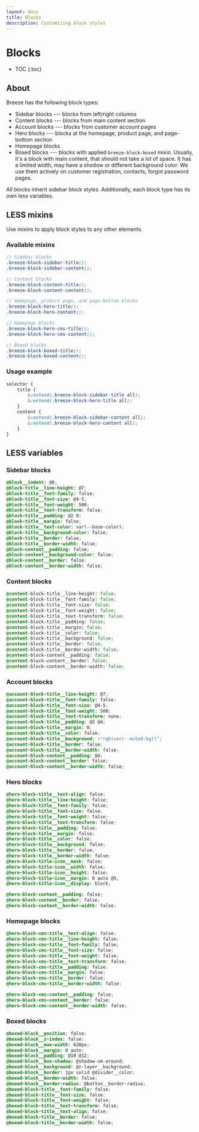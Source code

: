 ```yaml
---
layout: docs
title: Blocks
description: Customizing block styles
---
```


# Blocks

* TOC
{:toc}

## About

Breeze has the following block types:

 - Sidebar blocks --- blocks from left/right columns
 - Content blocks --- blocks from main content section
 - Account blocks --- blocks from customer account pages
 - Hero blocks --- blocks at the homepage, product page, and page-bottom section
 - Homepage blocks
 - Boxed blocks --- blocks with applied `breeze-block-boxed` mixin. Usually, it's
    a block with main content, that should not take a lot of space. It has a limited
    width, may have a shodow or different background color. We use them actively
    on customer registration, contacts, forgot password pages.

All blocks inherit sidebar block styles. Additionally, each block type has its
own less variables.

## LESS mixins

Use mixins to apply block styles to any other elements.

### Available mixins

```scss
// Sidebar blocks
.breeze-block-sidebar-title();
.breeze-block-sidebar-content();

// Content blocks
.breeze-block-content-title();
.breeze-block-content-content();

// Homepage, product page, and page-bottom blocks
.breeze-block-hero-title();
.breeze-block-hero-content();

// Homepage blocks
.breeze-block-hero-cms-title();
.breeze-block-hero-cms-content();

// Boxed blocks
.breeze-block-boxed-title();
.breeze-block-boxed-content();
```

### Usage example

```scss
selector {
    title {
        &:extend(.breeze-block-sidebar-title all);
        &:extend(.breeze-block-hero-title all);
    }
    content {
        &:extend(.breeze-block-sidebar-content all);
        &:extend(.breeze-block-hero-content all);
    }
}
```

## LESS variables

### Sidebar blocks

```scss
@block__indent: @6;
@block-title__line-height: @7;
@block-title__font-family: false;
@block-title__font-size: @4-5;
@block-title__font-weight: 500;
@block-title__text-transform: false;
@block-title__padding: @2 0;
@block-title__margin: false;
@block-title__text-color: var(--base-color);
@block-title__background-color: false;
@block-title__border: false;
@block-title__border-width: false;
@block-content__padding: false;
@block-content__background-color: false;
@block-content__border: false;
@block-content__border-width: false;
```

### Content blocks

```scss
@content-block-title__line-height: false;
@content-block-title__font-family: false;
@content-block-title__font-size: false;
@content-block-title__font-weight: false;
@content-block-title__text-transform: false;
@content-block-title__padding: false;
@content-block-title__margin: false;
@content-block-title__color: false;
@content-block-title__background: false;
@content-block-title__border: false;
@content-block-title__border-width: false;
@content-block-content__padding: false;
@content-block-content__border: false;
@content-block-content__border-width: false;
```

### Account blocks

```scss
@account-block-title__line-height: @7;
@account-block-title__font-family: false;
@account-block-title__font-size: @4-5;
@account-block-title__font-weight: 500;
@account-block-title__text-transform: none;
@account-block-title__padding: @2 @4;
@account-block-title__margin: 0;
@account-block-title__color: false;
@account-block-title__background: ~"rgb(var(--muted-bg))";
@account-block-title__border: false;
@account-block-title__border-width: false;
@account-block-content__padding: @4;
@account-block-content__border: false;
@account-block-content__border-width: false;
```

### Hero blocks

```scss
@hero-block-title__text-align: false;
@hero-block-title__line-height: false;
@hero-block-title__font-family: false;
@hero-block-title__font-size: false;
@hero-block-title__font-weight: false;
@hero-block-title__text-transform: false;
@hero-block-title__padding: false;
@hero-block-title__margin: false;
@hero-block-title__color: false;
@hero-block-title__background: false;
@hero-block-title__border: false;
@hero-block-title__border-width: false;
@hero-block-title-icon__mask: false;
@hero-block-title-icon__width: false;
@hero-block-title-icon__height: false;
@hero-block-title-icon__margin: 0 auto @5;
@hero-block-title-icon__display: block;

@hero-block-content__padding: false;
@hero-block-content__border: false;
@hero-block-content__border-width: false;
```

### Homepage blocks

```scss
@hero-block-cms-title__text-align: false;
@hero-block-cms-title__line-height: false;
@hero-block-cms-title__font-family: false;
@hero-block-cms-title__font-size: false;
@hero-block-cms-title__font-weight: false;
@hero-block-cms-title__text-transform: false;
@hero-block-cms-title__padding: false;
@hero-block-cms-title__margin: false;
@hero-block-cms-title__border: false;
@hero-block-cms-title__border-width: false;

@hero-block-cms-content__padding: false;
@hero-block-cms-content__border: false;
@hero-block-cms-content__border-width: false;
```

### Boxed blocks

```scss
@boxed-block__position: false;
@boxed-block__z-index: false;
@boxed-block__max-width: 620px;
@boxed-block__margin: 0 auto;
@boxed-block__padding: @10 @12;
@boxed-block__box-shadow: @shadow-sm-around;
@boxed-block__background: @z-layer__background;
@boxed-block__border: 1px solid @divider__color;
@boxed-block__border-width: false;
@boxed-block__border-radius: @button__border-radius;
@boxed-block-title__font-family: false;
@boxed-block-title__font-size: false;
@boxed-block-title__font-weight: false;
@boxed-block-title__text-transform: false;
@boxed-block-title__text-align: false;
@boxed-block-title__border: false;
@boxed-block-title__border-width: false;
```
